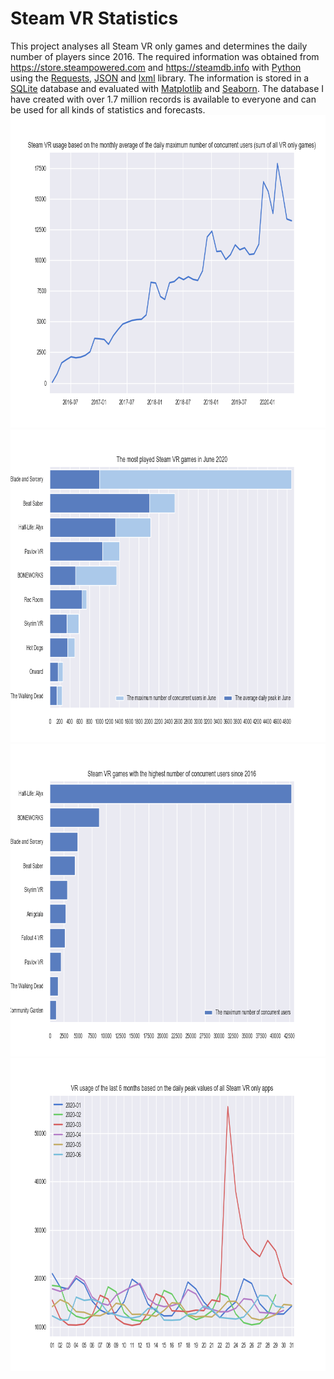 # Steam VR Statistics
This project analyses all Steam VR only games and determines the daily number of players since 2016. The required information was obtained from https://store.steampowered.com and https://steamdb.info with [Python](https://www.python.org/ "Python") using the [Requests](https://requests.readthedocs.io/en/master/# "Requests"), [JSON](https://docs.python.org/3/library/json.html "JSON") and [lxml](https://lxml.de/ "lxml") library. The information is stored in a [SQLite](https://www.sqlite.org/index.html "SQLite") database and evaluated with [Matplotlib](https://matplotlib.org/3.1.1/index.html# "Matplotlib") and [Seaborn](https://seaborn.pydata.org/# "Seaborn"). The database I have created with over 1.7 million records is available to everyone and can be used for all kinds of statistics and forecasts.
<img src="/images/avg_peak_over_time.png" width="850" height="500">
<img src="/images/top10.png" width="850" height="500">
<img src="/images/top10_max_peak.png" width="850" height="500">
<img src="/images/monthly_vrusage.png" width="850" height="500">